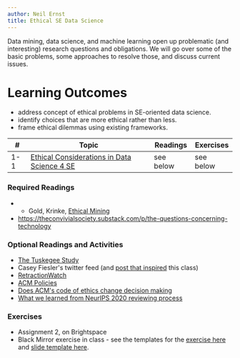 ```yaml
---
author: Neil Ernst
title: Ethical SE Data Science
---
```


Data mining, data science, and machine learning open up problematic (and interesting) research questions and obligations. We will go over some of the basic problems, some approaches to resolve those, and discuss current issues.

# Learning Outcomes

- address concept of ethical problems in SE-oriented data science.
- identify choices that are more ethical rather than less.
- frame ethical dilemmas using existing frameworks.

| #   | Topic                                                    | Readings  | Exercises |
| --- | -------------------------------------------------------- | --------- | --------- |
| 1-1 | [Ethical Considerations in Data Science 4 SE](ethics.md) | see below | see below |

### Required Readings

* * Gold, Krinke, [Ethical Mining](https://doi.org/10.1145/3379597.3387462)
* https://theconvivialsociety.substack.com/p/the-questions-concerning-technology 

### Optional Readings and Activities

* [The Tuskegee Study](https://www.mcgill.ca/oss/article/history/40-years-human-experimentation-america-tuskegee-study	)
* Casey Fiesler's twitter feed (and [post that inspired](https://howwegettonext.com/the-black-mirror-writers-room-teaching-technology-ethics-through-speculation-f1a9e2deccf4) this class)
* [RetractionWatch](https://retractionwatch.com)
* [ACM Policies](https://www.acm.org/publications/policies)
* [Does ACM's code of ethics change decision making](https://dl.acm.org/doi/10.1145/3236024.3264833) 
* [What we learned from NeurIPS 2020 reviewing process](https://neuripsconf.medium.com/what-we-learned-from-neurips-2020-reviewing-process-e24549eea38f)

### Exercises

* Assignment 2, on Brightspace
* Black Mirror exercise in class - see the templates for the [exercise here](https://docs.google.com/presentation/d/1W-TcA4OY5ZnKy1Pdb2O3gU799syT1mai79QRyVUahUo/edit?usp=sharing) and [slide template here](https://docs.google.com/document/d/1hOaqDfByc8bPcAKygp6IneMaGMcp44jC5uhO-9JV9IM/edit?usp=sharing).